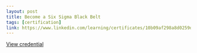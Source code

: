 ```yaml
---
layout: post
title: Become a Six Sigma Black Belt
tags: [certification]
link: https://www.linkedin.com/learning/certificates/10b09af298a8d0259de9e2a10bf448384e9d2929f750164eb440c52310a4a6cd
---
```


<a href="https://www.linkedin.com/learning/certificates/10b09af298a8d0259de9e2a10bf448384e9d2929f750164eb440c52310a4a6cd" target="_blank">View credential</a>